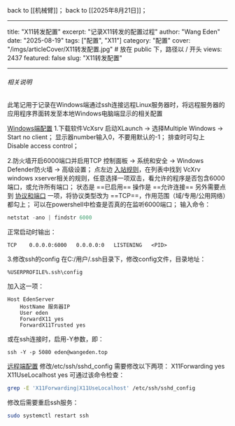 back to [[机械臂]]；
back to [[2025年8月21日]]；

---
title: "X11转发配置"
excerpt: "记录X11转发的配置过程"
author: "Wang Eden"
date: "2025-08-19"
tags: ["配置", "X11"]
category: "配置"
cover: "/imgs/articleCover/X11转发配置.jpg"  # 放在 public 下，路径以 / 开头
views: 2437
featured: false
slug: "X11转发配置"

---
###### 相关说明
此笔记用于记录在Windows端通过ssh连接远程Linux服务器时，将远程服务器的应用程序界面转发至本地Windows电脑端显示的相关配置

<u>Windows端配置</u>
1.下载软件VcXsrv
启动XLaunch → 选择Multiple Windows → Start no client；
显示器number输入0，不要用默认的-1；
排查时可勾上 Disable access control；

2.防火墙开启6000端口并启用TCP
控制面板 → 系统和安全 → Windows Defender防火墙 → 高级设置；
点左边 <u>入站规则</u>，在列表中找到 VcXrv windows xserver相关的规则，任意选择一项双击，看允许的程序是否包含6000端口，或允许所有端口；
状态是 ==已启用== 操作是 ==允许连接== 另外需要点到 <u>协议和端口</u> 一项，将协议类型改为 ==TCP==，作用范围（域/专用/公用网络）都勾上；
可以在powershell中检查是否真的在监听6000端口；
输入命令：
```powershell
netstat -ano | findstr 6000
```
正常启动时输出：
```
TCP    0.0.0.0:6000   0.0.0.0:0   LISTENING   <PID>
```

3.修改ssh的config
在C:/用户/.ssh目录下，修改config文件，目录地址：
```
%USERPROFILE%.ssh\config
```
加入这一项：
```nginx
Host EdenServer
    HostName 服务器IP
    User eden
    ForwardX11 yes
    ForwardX11Trusted yes
```
或在ssh连接时，启用-Y参数，即：
```
ssh -Y -p 5080 eden@wangeden.top
```

<u>远程端配置</u>
修改/etc/ssh/sshd_config
需要修改以下两项：
X11Forwarding yes
X11UseLocalhost yes
可通过该命令检查：
```bash
grep -E 'X11Forwarding|X11UseLocalhost' /etc/ssh/sshd_config
```
修改后需要重启ssh服务：
```bash
sudo systemctl restart ssh
```


